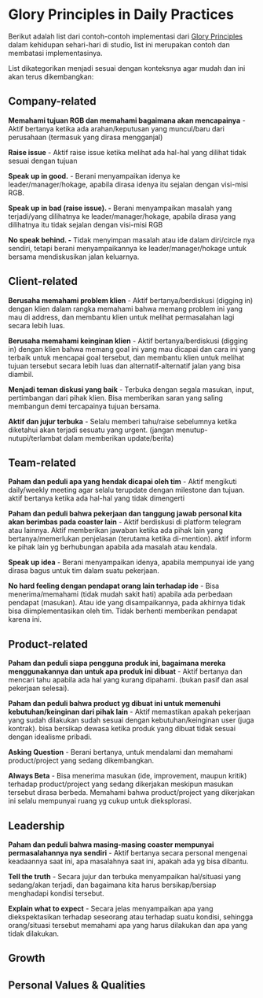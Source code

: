 # Glory Principles in Daily Practices

Berikut adalah list dari contoh-contoh implementasi dari [Glory Principles](principles.md) dalam kehidupan sehari-hari di studio, list ini merupakan contoh dan membatasi implementasinya.

List dikategorikan menjadi sesuai dengan konteksnya agar mudah dan ini akan terus dikembangkan:

## Company-related

**Memahami tujuan RGB dan memahami bagaimana akan mencapainya** - Aktif bertanya ketika ada arahan/keputusan yang muncul/baru dari perusahaan \(termasuk yang dirasa mengganjal\)

**Raise issue** - Aktif raise issue ketika melihat ada hal-hal yang dilihat tidak sesuai dengan tujuan

**Speak up in good.** - Berani menyampaikan idenya ke leader/manager/hokage, apabila dirasa idenya itu sejalan dengan visi-misi RGB.

**Speak up in bad \(raise issue\). -** Berani menyampaikan masalah yang terjadi/yang dilihatnya ke leader/manager/hokage, apabila dirasa yang dilihatnya itu tidak sejalan dengan visi-misi RGB

**No speak behind. -** Tidak menyimpan masalah atau ide dalam diri/circle nya sendiri, tetapi berani menyampaikannya ke leader/manager/hokage untuk bersama mendiskusikan jalan keluarnya.

## Client-related

**Berusaha memahami problem klien** - Aktif bertanya/berdiskusi \(digging in\) dengan klien dalam rangka memahami bahwa memang problem ini yang mau di address, dan membantu klien untuk melihat permasalahan lagi secara lebih luas.

**Berusaha memahami keinginan klien** - Aktif bertanya/berdiskusi \(digging in\) dengan klien bahwa memang goal ini yang mau dicapai dan cara ini yang terbaik untuk mencapai goal tersebut, dan membantu klien untuk melihat tujuan tersebut secara lebih luas dan alternatif-alternatif jalan yang bisa diambil.

**Menjadi teman diskusi yang baik** - Terbuka dengan segala masukan, input, pertimbangan dari pihak klien. Bisa memberikan saran yang saling membangun demi tercapainya tujuan bersama.

**Aktif dan jujur terbuka** - Selalu memberi tahu/raise sebelumnya ketika diketahui akan terjadi sesuatu yang urgent. \(jangan menutup-nutupi/terlambat dalam memberikan update/berita\)

## Team-related

**Paham dan peduli apa yang hendak dicapai oleh tim** - Aktif mengikuti daily/weekly meeting agar selalu terupdate dengan milestone dan tujuan. aktif bertanya ketika ada hal-hal yang tidak dimengerti

**Paham dan peduli bahwa pekerjaan dan tanggung jawab personal kita akan berimbas pada coaster lain** - Aktif berdiskusi di platform telegram atau lainnya. Aktif memberikan jawaban ketika ada pihak lain yang bertanya/memerlukan penjelasan \(terutama ketika di-mention\). aktif inform ke pihak lain yg berhubungan apabila ada masalah atau kendala.

**Speak up idea** - Berani menyampaikan idenya, apabila mempunyai ide yang dirasa bagus untuk tim dalam suatu pekerjaan. 

**No hard feeling dengan pendapat orang lain terhadap ide** - Bisa menerima/memahami \(tidak mudah sakit hati\) apabila ada perbedaan pendapat \(masukan\).  Atau ide yang disampaikannya, pada akhirnya tidak bisa diimplementasikan oleh tim. Tidak berhenti memberikan pendapat karena ini.

## Product-related

**Paham dan peduli siapa pengguna produk ini, bagaimana mereka menggunakannya dan untuk apa produk ini dibuat** - Aktif bertanya dan mencari tahu apabila ada hal yang kurang dipahami. \(bukan pasif dan asal pekerjaan selesai\).

**Paham dan peduli bahwa product yg dibuat ini untuk memenuhi kebutuhan/keinginan dari pihak lain** - Aktif memastikan apakah pekerjaan yang sudah dilakukan sudah sesuai dengan kebutuhan/keinginan user \(juga kontrak\). bisa bersikap dewasa ketika produk yang dibuat tidak sesuai dengan idealisme pribadi.

**Asking Question** - Berani bertanya, untuk mendalami dan memahami product/project yang sedang dikembangkan. 

**Always Beta** - Bisa menerima masukan \(ide, improvement, maupun kritik\) terhadap product/project yang sedang dikerjakan meskipun masukan tersebut dirasa berbeda. Memahami bahwa product/project yang dikerjakan ini selalu mempunyai ruang yg cukup untuk dieksplorasi.

## Leadership

**Paham dan peduli bahwa masing-masing coaster mempunyai permasalahannya nya sendiri** - Aktif bertanya secara personal mengenai keadaannya saat ini, apa masalahnya saat ini, apakah ada yg bisa dibantu.		

**Tell the truth** - Secara jujur dan terbuka menyampaikan hal/situasi yang sedang/akan terjadi, dan bagaimana kita harus bersikap/bersiap menghadapi kondisi tersebut.

**Explain what to expect** - Secara jelas menyampaikan apa yang diekspektasikan terhadap seseorang atau terhadap suatu kondisi, sehingga orang/situasi tersebut memahami apa yang harus dilakukan dan apa yang tidak dilakukan.

## Growth

## Personal Values & Qualities

